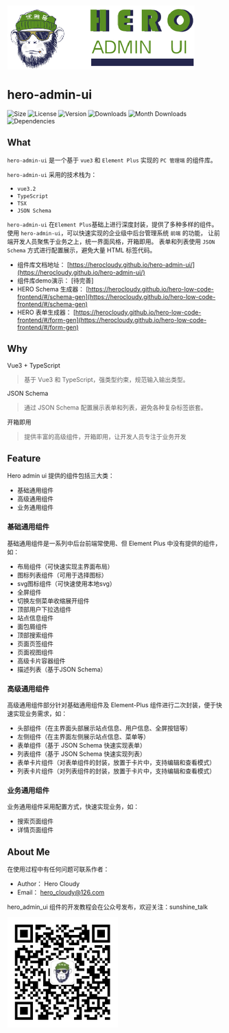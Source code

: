 ![hero admin ui](./docs/.vuepress/public/images/logo-hau.png)

# hero-admin-ui

![Size](https://img.shields.io/bundlephobia/min/hero-admin-ui?style=flat-square)
![License](https://img.shields.io/npm/l/hero-admin-ui?style=flat-square)
![Version](https://img.shields.io/npm/v/hero-admin-ui?style=flat-square)
![Downloads](https://img.shields.io/npm/dt/hero-admin-ui?style=flat-square)
![Month Downloads](https://img.shields.io/npm/dm/hero-admin-ui?style=flat-square)
![Dependencies](https://img.shields.io/depfu/dependencies/github/HeroCloudy/hero-admin-ui?style=flat-square)

## What

`hero-admin-ui` 是一个基于 `vue3` 和 `Element Plus` 实现的 `PC 管理端` 的组件库。

`hero-admin-ui` 采用的技术栈为：
- `vue3.2`
- `TypeScript`
- `TSX`
- `JSON Schema`

`hero-admin-ui` 在`Element Plus`基础上进行深度封装，提供了多种多样的组件。使用 `hero-admin-ui`，可以快速实现的企业级中后台管理系统 `前端` 的功能，
让前端开发人员聚焦于业务之上，统一界面风格，开箱即用。 表单和列表使用 `JSON Schema` 方式进行配置展示，避免大量 HTML 标签代码。

- 组件库文档地址： [https://herocloudy.github.io/hero-admin-ui/](https://herocloudy.github.io/hero-admin-ui/)
- 组件库demo演示： [待完善]
- HERO Schema 生成器： [https://herocloudy.github.io/hero-low-code-frontend/#/schema-gen](https://herocloudy.github.io/hero-low-code-frontend/#/schema-gen)
- HERO 表单生成器： [https://herocloudy.github.io/hero-low-code-frontend/#/form-gen](https://herocloudy.github.io/hero-low-code-frontend/#/form-gen)


## Why

Vue3 + TypeScript 
> 基于 Vue3 和 TypeScript，强类型约束，规范输入输出类型。

JSON Schema
> 通过 JSON Schema 配置展示表单和列表，避免各种复杂标签嵌套。

开箱即用
> 提供丰富的高级组件，开箱即用，让开发人员专注于业务开发



## Feature

Hero admin ui 提供的组件包括三大类：
- 基础通用组件
- 高级通用组件
- 业务通用组件

### 基础通用组件

基础通用组件是一系列中后台前端常使用、但 Element Plus 中没有提供的组件，如：
- 布局组件（可快速实现主界面布局）
- 图标列表组件（可用于选择图标）
- svg图标组件（可快速使用本地svg）
- 全屏组件
- 切换左侧菜单收缩展开组件
- 顶部用户下拉选组件
- 站点信息组件
- 面包屑组件
- 顶部搜索组件
- 页面页签组件
- 页面视图组件
- 高级卡片容器组件
- 描述列表（基于JSON Schema）

### 高级通用组件

高级通用组件部分针对基础通用组件及 Element-Plus 组件进行二次封装，便于快速实现业务需求，如：

- 头部组件（在主界面头部展示站点信息、用户信息、全屏按钮等）
- 左侧组件（在主界面左侧展示站点信息、菜单等）
- 表单组件（基于 JSON Schema 快速实现表单）
- 列表组件（基于 JSON Schema 快速实现列表）
- 表单卡片组件（对表单组件的封装，放置于卡片中，支持编辑和查看模式）
- 列表卡片组件（对列表组件的封装，放置于卡片中，支持编辑和查看模式）

### 业务通用组件

业务通用组件采用配置方式，快速实现业务，如：
- 搜索页面组件
- 详情页面组件


## About Me

在使用过程中有任何问题可联系作者：

- Author： Hero Cloudy
- Email： hero_cloudy@126.com

hero_admin_ui 组件的开发教程会在公众号发布，欢迎关注：sunshine_talk


![sunshine_talk](./docs/.vuepress/public/images/qrcode.jpg)
